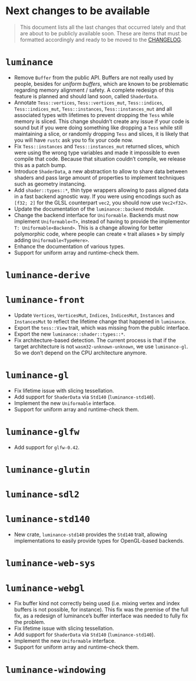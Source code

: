 # Next changes to be available

> This document lists all the last changes that occurred lately and that are about to be publicly available soon. These
> are items that must be formatted accordingly and ready to be moved to the [CHANGELOG](./CHANGELOG.md).

# `luminance`

- Remove `Buffer` from the public API. Buffers are not really used by people, besides for _uniform buffers_, which are
  known to be problematic regarding memory alignment / safety. A complete redesign of this feature is planned and should
  land soon, called `ShaderData`.
- Annotate `Tess::vertices`, `Tess::vertices_mut`, `Tess::indices`, `Tess::indices_mut`, `Tess::instances`,
  `Tess::instances_mut` and all associated types with lifetimes to prevent dropping the `Tess` while memory is sliced.
  This change shouldn’t create any issue if your code is sound but if you were doing something like dropping a `Tess`
  while still maintaining a slice, or randomly dropping `Tess` and slices, it is likely that you will have `rustc` ask
  you to fix your code now.
- Fix `Tess::instances` and `Tess::instances_mut` returned slices, which were using the wrong type variables and made it
  impossible to even compile that code. Because that situation couldn’t compile, we release this as a patch bump.
- Introduce `ShaderData`, a new abstraction to allow to share data between shaders and pass large amount of properties to
  implement techniques such as geometry instancing.
- Add `shader::types::*`, thin type wrappers allowing to pass aligned data in a fast backend agnostic way. If you were
  using encodings such as `[f32; 2]` for the GLSL counterpart `vec2`, you should now use `Vec2<f32>`.
- Update the documentation of the `luminance::backend` module.
- Change the backend interface for `Uniformable`. Backends must now implement `Uniformable<T>`, instead of having to provide the
  implementor `T: Uniformable<Backend>`. This is a change allowing for better polymorphic code, where people can create
  « trait aliases » by simply adding `Uniformable<TypeHere>`.
- Enhance the documentation of various types.
- Support for uniform array and runtime-check them.

# `luminance-derive`

# `luminance-front`

- Update `Vertices`, `VerticesMut`, `Indices`, `IndicesMut`, `Instances` and `InstancesMut` to reflect the lifetime
  change that happened in `luminance`.
- Export the `tess::View` trait, which was missing from the public interface.
- Export the new `luminance::shader::types::*`.
- Fix architecture-based detection. The current process is that if the target architecture is not
  `wasm32-unknown-unknown`, we use `luminance-gl`. So we don’t depend on the CPU architecture anymore.

# `luminance-gl`

- Fix lifetime issue with slicing tessellation.
- Add support for `ShaderData` via `Std140` (`luminance-std140`).
- Implement the new `Uniformable` interface.
- Support for uniform array and runtime-check them.

# `luminance-glfw`

- Add support for `glfw-0.42`.

# `luminance-glutin`

# `luminance-sdl2`

# `luminance-std140`

- New crate, `luminance-std140` provides the `Std140` trait, allowing implementations to easily provide types for OpenGL-based backends.

# `luminance-web-sys`

# `luminance-webgl`

- Fix buffer kind not correctly being used (i.e. mixing vertex and index buffers is not possible, for instance). This
  fix was the premise of the full fix, as a redesign of luminance’s buffer interface was needed to fully fix the problem.
- Fix lifetime issue with slicing tessellation.
- Add support for `ShaderData` via `Std140` (`luminance-std140`).
- Implement the new `Uniformable` interface.
- Support for uniform array and runtime-check them.

# `luminance-windowing`
